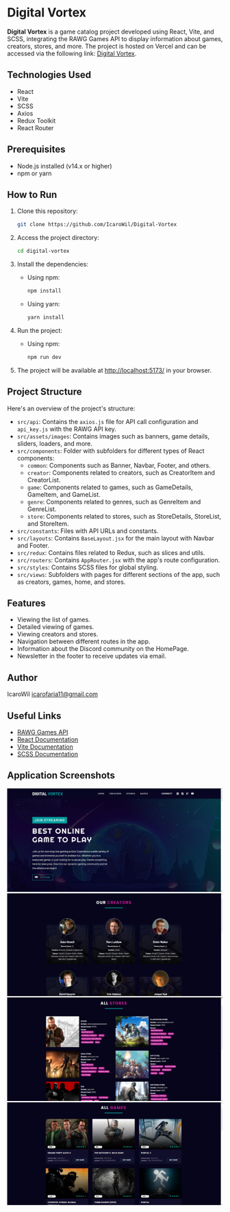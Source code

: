 # Digital Vortex

**Digital Vortex** is a game catalog project developed using React, Vite, and SCSS, integrating the RAWG Games API to display information about games, creators, stores, and more. The project is hosted on Vercel and can be accessed via the following link: [Digital Vortex](https://digital-vortex.vercel.app).

## Technologies Used

- React
- Vite
- SCSS
- Axios
- Redux Toolkit
- React Router

## Prerequisites

- Node.js installed (v14.x or higher)
- npm or yarn

## How to Run

1. Clone this repository:

    ```bash
    git clone https://github.com/IcaroWil/Digital-Vortex
    ```

2. Access the project directory:

    ```bash
    cd digital-vortex
    ```

3. Install the dependencies:

    - Using npm:

        ```bash
        npm install
        ```

    - Using yarn:

        ```bash
        yarn install
        ```

4. Run the project:

    - Using npm:

        ```bash
        npm run dev
        ```

5. The project will be available at [http://localhost:5173/](http://localhost:5173/) in your browser.

## Project Structure

Here's an overview of the project's structure:

- `src/api`: Contains the `axios.js` file for API call configuration and `api_key.js` with the RAWG API key.
- `src/assets/images`: Contains images such as banners, game details, sliders, loaders, and more.
- `src/components`: Folder with subfolders for different types of React components:
    - `common`: Components such as Banner, Navbar, Footer, and others.
    - `creator`: Components related to creators, such as CreatorItem and CreatorList.
    - `game`: Components related to games, such as GameDetails, GameItem, and GameList.
    - `genre`: Components related to genres, such as GenreItem and GenreList.
    - `store`: Components related to stores, such as StoreDetails, StoreList, and StoreItem.
- `src/constants`: Files with API URLs and constants.
- `src/layouts`: Contains `BaseLayout.jsx` for the main layout with Navbar and Footer.
- `src/redux`: Contains files related to Redux, such as slices and utils.
- `src/routers`: Contains `AppRouter.jsx` with the app's route configuration.
- `src/styles`: Contains SCSS files for global styling.
- `src/views`: Subfolders with pages for different sections of the app, such as creators, games, home, and stores.

## Features

- Viewing the list of games.
- Detailed viewing of games.
- Viewing creators and stores.
- Navigation between different routes in the app.
- Information about the Discord community on the HomePage.
- Newsletter in the footer to receive updates via email.

## Author

IcaroWil <icarofaria11@gmail.com>

## Useful Links

- [RAWG Games API](https://rawg.io/apidocs)
- [React Documentation](https://react.dev/)
- [Vite Documentation](https://vitejs.dev/guide/)
- [SCSS Documentation](https://sass-lang.com/documentation)

## Application Screenshots

![HomePageBanner](screenshots/HomePageBanner.jpg)
![PageCreators](screenshots/PageCreators.jpg)
![PageStores](screenshots/PageStores.jpg)
![PageGames](screenshots/PageGames.jpg)

